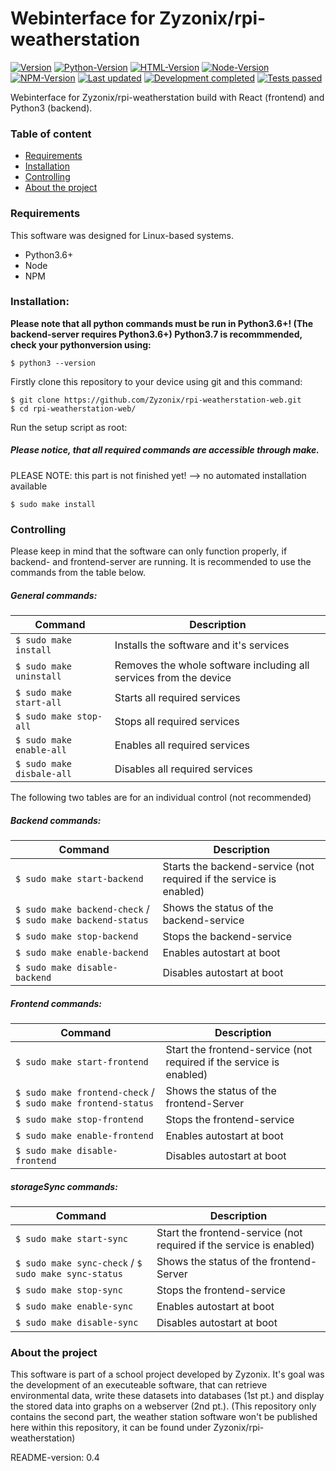 # Webinterface for Zyzonix/rpi-weatherstation

[![Version](https://img.shields.io/badge/Project%20version-0.9-orange)]() 
[![Python-Version](https://img.shields.io/badge/Python-3.7.3-blue)]()
[![HTML-Version](https://img.shields.io/badge/HTML-5-blue)]()
[![Node-Version](https://img.shields.io/badge/Node-v14.17.2-blue)]()
[![NPM-Version](https://img.shields.io/badge/NPM-6.14.13-blue)]()
[![Last updated](https://img.shields.io/badge/Last%20updated-08/08/2021-orange)]()
[![Development completed](https://img.shields.io/badge/Development%20completed-true-green)]() 
[![Tests passed](https://img.shields.io/badge/Tests%20passed-false-red)]()


Webinterface for Zyzonix/rpi-weatherstation build with React (frontend) and Python3 (backend).

### Table of content
* [Requirements](#requirements)
* [Installation](#installation)
* [Controlling](#controlling)
* [About the project](#about-the-project)

### Requirements
This software was designed for Linux-based systems.
- Python3.6+
- Node
- NPM


### Installation:
**Please note that all python commands must be run in Python3.6+! (The backend-server requires Python3.6+) Python3.7 is recommmended, check your pythonversion using:**
```
$ python3 --version
```

Firstly clone this repository to your device using git and this command:
```
$ git clone https://github.com/Zyzonix/rpi-weatherstation-web.git
$ cd rpi-weatherstation-web/
```
Run the setup script as root:
##### Please notice, that all required commands are accessible through make.
PLEASE NOTE: this part is not finished yet! --> no automated installation available
```
$ sudo make install
```


### Controlling

Please keep in mind that the software can only function properly, if backend- and frontend-server are running. It is recommended to use the commands from the table below. 
##### General commands:
Command | Description
--- | ---
``` $ sudo make install ``` | Installs the software and it's services
``` $ sudo make uninstall ``` | Removes the whole software including all services from the device 
``` $ sudo make start-all ``` | Starts all required services
``` $ sudo make stop-all ``` | Stops all required services
``` $ sudo make enable-all ``` | Enables all required services
``` $ sudo make disbale-all ``` | Disables all required services

The following two tables are for an individual control (not recommended)
##### Backend commands:
Command | Description
--- | ---
``` $ sudo make start-backend ``` | Starts the backend-service (not required if the service is enabled)
``` $ sudo make backend-check ``` / ``` $ sudo make backend-status ``` | Shows the status of the backend-service
``` $ sudo make stop-backend ``` | Stops the backend-service
``` $ sudo make enable-backend ``` | Enables autostart at boot
``` $ sudo make disable-backend ``` | Disables autostart at boot

##### Frontend commands:
Command | Description
--- | ---
``` $ sudo make start-frontend ``` | Start the frontend-service (not required if the service is enabled)
``` $ sudo make frontend-check ``` / ``` $ sudo make frontend-status ``` | Shows the status of the frontend-Server
``` $ sudo make stop-frontend ``` | Stops the frontend-service
``` $ sudo make enable-frontend ``` | Enables autostart at boot
``` $ sudo make disable-frontend ``` | Disables autostart at boot

##### storageSync commands:
Command | Description
--- | ---
``` $ sudo make start-sync ``` | Start the frontend-service (not required if the service is enabled)
``` $ sudo make sync-check ``` / ``` $ sudo make sync-status ``` | Shows the status of the frontend-Server
``` $ sudo make stop-sync ``` | Stops the frontend-service
``` $ sudo make enable-sync ``` | Enables autostart at boot
``` $ sudo make disable-sync ``` | Disables autostart at boot

### About the project
This software is part of a school project developed by Zyzonix. It's goal was the development of an executeable software, that can retrieve environmental data, write these datasets into databases (1st pt.) and display the stored data into graphs on a webserver (2nd pt.). 
(This repository only contains the second part, the weather station software won't be published here within this repository, it can be found under Zyzonix/rpi-weatherstation)

README-version: 0.4

